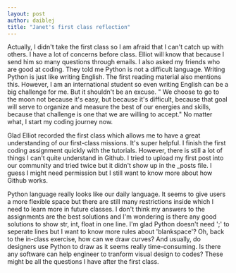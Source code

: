 ```yaml
---
layout: post
author: daiblej
title: "Janet's first class reflection"
---
```


Actually, I didn't take the first class so I am afraid that I can't catch up with others. I have a lot of concerns before class. Elliot will know that because I send him so many questions through emails. I also asked my friends who are good at coding. They told me Python is not a difficult language. Writing Python is just like writing English. The first reading material also mentions this. However, I am an international student so even writing English can be a big challenge for me. But it shouldn't be an excuse. " We choose to go to the moon not because it's easy, but because it's difficult, because that goal will serve to organize and measure the best of our energies and skills, because that challenge is one that we are willing to accept." No matter what, I start my coding journey now.

Glad Elliot recorded the first class which allows me to have a great understanding of our first-class missions. It's super helpful. I finish the first coding assignment quickly with the tutorials. However, there is still a lot of things I can't quite understand in Github. I tried to upload my first post into our community and tried twice but it didn't show up in the _posts file. I guess I might need permission but I still want to know more about how Github works.

Python language really looks like our daily language. It seems to give users a more flexible space but there are still many restrictions inside which I need to learn more in future classes. I don't think my answers to the assignments are the best solutions and I'm wondering is there any good solutions to show str, int, float in one line. I'm glad Python doesn't need ';' to seperate lines but I want to know more rules about 'blankspace'? Oh, back to the in-class exercise, how can we draw curves? And usually, do designers use Python to draw as it seems really time-consuming. Is there any software can help engineer to tranform visual design to codes? These might be all the questions I have after the first class.
